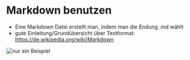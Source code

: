 ﻿# Markdown benutzen
- Eine Markdown Datei erstellt man, indem man die Endung .md wählt
- gute Einleitung/Grundübersicht über Textformat: https://de.wikipedia.org/wiki/Markdown

![nur ein Beispiel](https://commons.wikimedia.org/wiki/File:Example_de.jpg "Beispielbild")